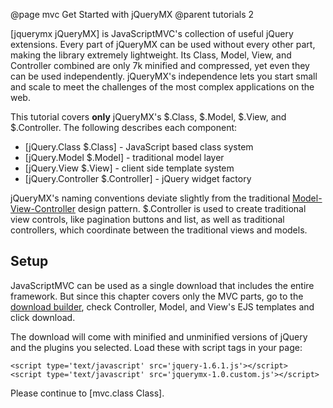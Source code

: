 @page mvc Get Started with jQueryMX
@parent tutorials 2

[jquerymx jQueryMX] is JavaScriptMVC's collection 
of useful jQuery extensions.  Every part of jQueryMX can be used without
every other part, making the library extremely lightweight. Its Class, Model, View, 
and Controller combined are only 7k minified and compressed, yet 
even they can be used independently. jQueryMX's independence 
lets you start small and scale to meet the challenges of the most 
complex applications on the web.

This tutorial covers __only__ jQueryMX's $.Class, 
$.Model, $.View, and $.Controller.  The following describes each component:

  - [jQuery.Class $.Class] - JavaScript based class system
  - [jQuery.Model $.Model] - traditional model layer
  - [jQuery.View $.View] - client side template system
  - [jQuery.Controller $.Controller] - jQuery widget factory

jQueryMX's naming conventions deviate slightly from the 
traditional [Model-View-Controller](http://en.wikipedia.org/wiki/Model%E2%80%93view%E2%80%93controller#Concepts) 
design pattern. $.Controller is used to create traditional 
view controls, like pagination buttons and list, as well as 
traditional controllers, which coordinate between the 
traditional views and models.

## Setup

JavaScriptMVC can be used as a single download that includes the entire framework.  But since 
this chapter covers only the MVC parts, go to 
the [download builder](http://javascriptmvc.com/builder.html), check Controller, Model, 
and View's EJS templates and click download.  

The download will come with minified and unminified versions of jQuery and 
the plugins you selected.  Load these with script tags in your page:

    <script type='text/javascript' src='jquery-1.6.1.js'></script>  
    <script type='text/javascript' src='jquerymx-1.0.custom.js'></script> 

Please continue to [mvc.class Class].
